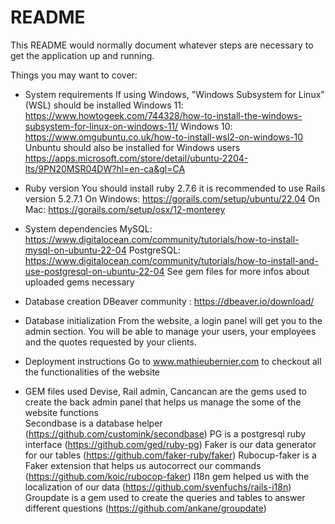 # README

This README would normally document whatever steps are necessary to get the
application up and running.

Things you may want to cover:

* System requirements
  If using Windows, "Windows Subsystem for Linux" (WSL) should be installed
    Windows 11: https://www.howtogeek.com/744328/how-to-install-the-windows-subsystem-for-linux-on-windows-11/
    Windows 10: https://www.omgubuntu.co.uk/how-to-install-wsl2-on-windows-10
  Unbuntu should also be installed for Windows users
    https://apps.microsoft.com/store/detail/ubuntu-2204-lts/9PN20MSR04DW?hl=en-ca&gl=CA

* Ruby version
  You should install ruby 2.7.6
  it is recommended to use Rails version 5.2.7.1
    On Windows: https://gorails.com/setup/ubuntu/22.04
    On Mac: https://gorails.com/setup/osx/12-monterey

* System dependencies
  MySQL: https://www.digitalocean.com/community/tutorials/how-to-install-mysql-on-ubuntu-22-04
  PostgreSQL: https://www.digitalocean.com/community/tutorials/how-to-install-and-use-postgresql-on-ubuntu-22-04
  See gem files for more infos about uploaded gems necessary

* Database creation
  DBeaver community : https://dbeaver.io/download/

* Database initialization
  From the website, a login panel will get you to the admin section. You will be able to manage your users, your employees and the quotes requested by your clients.

* Deployment instructions
  Go to www.mathieubernier.com to checkout all the functionalities of the website

* GEM files used
  Devise, Rail admin, Cancancan are the gems used to create the back admin panel that helps us manage the some of the website functions  
  Secondbase is a database helper (https://github.com/customink/secondbase)
  PG is a postgresql ruby interface (https://github.com/ged/ruby-pg)
  Faker is our data generator for our tables (https://github.com/faker-ruby/faker)
  Rubocup-faker is a Faker extension that helps us autocorrect our commands (https://github.com/koic/rubocop-faker)
  I18n gem helped us with the localization of our data (https://github.com/svenfuchs/rails-i18n)
  Groupdate is a gem used to create the queries and tables to answer different questions (https://github.com/ankane/groupdate)


